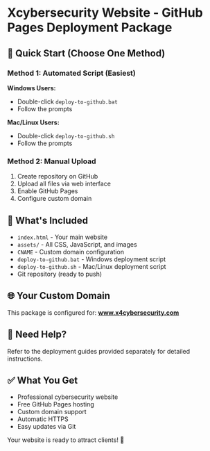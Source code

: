 # Xcybersecurity Website - GitHub Pages Deployment Package

## 🚀 Quick Start (Choose One Method)

### Method 1: Automated Script (Easiest)

**Windows Users:**
- Double-click `deploy-to-github.bat`
- Follow the prompts

**Mac/Linux Users:**  
- Double-click `deploy-to-github.sh`
- Follow the prompts

### Method 2: Manual Upload
1. Create repository on GitHub
2. Upload all files via web interface
3. Enable GitHub Pages
4. Configure custom domain

## 📁 What's Included

- `index.html` - Your main website
- `assets/` - All CSS, JavaScript, and images  
- `CNAME` - Custom domain configuration
- `deploy-to-github.bat` - Windows deployment script
- `deploy-to-github.sh` - Mac/Linux deployment script
- Git repository (ready to push)

## 🌐 Your Custom Domain

This package is configured for: **www.x4cybersecurity.com**

## 📖 Need Help?

Refer to the deployment guides provided separately for detailed instructions.

## ✅ What You Get

- Professional cybersecurity website
- Free GitHub Pages hosting
- Custom domain support  
- Automatic HTTPS
- Easy updates via Git

Your website is ready to attract clients! 🎯

